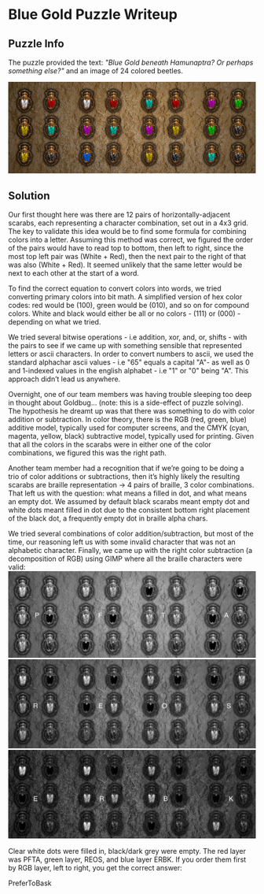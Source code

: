 # Blue Gold Puzzle Writeup

## Puzzle Info

The puzzle provided the text: _"Blue Gold beneath Hamunaptra? Or perhaps something else?"_ and an image of 24 colored beetles.

![24 colored beetles on a sandstone background](./assets/blu-1.png)

## Solution

Our first thought here was there are 12 pairs of horizontally-adjacent scarabs, each representing a character combination, set out in a 4x3 grid. The key to validate this idea would be to find some formula for combining colors into a letter. Assuming this method was correct, we figured the order of the pairs would have to read top to bottom, then left to right, since the most top left pair was (White \+ Red), then the next pair to the right of that was also (White \+ Red). It seemed unlikely that the same letter would be next to each other at the start of a word.

To find the correct equation to convert colors into words, we tried converting primary colors into bit math. A simplified version of hex color codes: red would be (100), green would be (010), and so on for compound colors. White and black would either be all or no colors \- (111) or (000) \- depending on what we tried.

We tried several bitwise operations \- i.e addition, xor, and, or, shifts \- with the pairs to see if we came up with something sensible that represented letters or ascii characters. In order to convert numbers to ascii, we used the standard alphachar ascii values \- i.e "65" equals a capital "A"- as well as 0 and 1-indexed values in the english alphabet \- i.e "1" or "0" being "A". This approach didn’t lead us anywhere.

Overnight, one of our team members was having trouble sleeping too deep in thought about Goldbug… (note: this is a side-effect of puzzle solving). The hypothesis he dreamt up was that there was something to do with color addition or subtraction. In color theory, there is the RGB (red, green, blue) additive model, typically used for computer screens, and the CMYK (cyan, magenta, yellow, black) subtractive model, typically used for printing. Given that all the colors in the scarabs were in either one of the color combinations, we figured this was the right path.

Another team member had a recognition that if we’re going to be doing a trio of color additions or subtractions, then it’s highly likely the resulting scarabs are braille representation → 4 pairs of braille, 3 color combinations. That left us with the question: what means a filled in dot, and what means an empty dot. We assumed by default black scarabs meant empty dot and white dots meant filled in dot due to the consistent bottom right placement of the black dot, a frequently empty dot in braille alpha chars.

We tried several combinations of color addition/subtraction, but most of the time, our reasoning left us with some invalid character that was not an alphabetic character. Finally, we came up with the right color subtraction (a decomposition of RGB) using GIMP where all the braille characters were valid:
![Braille beetles read: PFTA](./assets/blu-2.png)
![Braille beetles read: REOS](./assets/blu-3.png)
![Braille beetles read: ERBK](./assets/blu-4.png)

Clear white dots were filled in, black/dark grey were empty. The red layer was PFTA, green layer, REOS, and blue layer ERBK. If you order them first by RGB layer, left to right, you get the correct answer:

<result>PreferToBask</result>
